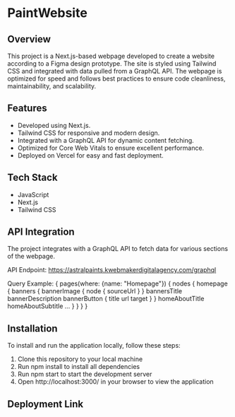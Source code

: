 # PaintWebsite

## Overview
This project is a Next.js-based webpage developed to create a website according to a Figma design prototype. The site is styled using Tailwind CSS and integrated with data pulled from a GraphQL API. The webpage is optimized for speed and follows best practices to ensure code cleanliness, maintainability, and scalability.

## Features
- Developed using Next.js.
- Tailwind CSS for responsive and modern design.
- Integrated with a GraphQL API for dynamic content fetching.
- Optimized for Core Web Vitals to ensure excellent performance.
- Deployed on Vercel for easy and fast deployment.

## Tech Stack
- JavaScript
- Next.js
- Tailwind CSS

## API Integration
The project integrates with a GraphQL API to fetch data for various sections of the webpage.

API Endpoint: https://astralpaints.kwebmakerdigitalagency.com/graphql

Query Example:
{
  pages(where: {name: "Homepage"}) {
    nodes {
      homepage {
        banners {
          bannerImage {
            node {
              sourceUrl
            }
          }
          bannersTitle
          bannerDescription
          bannerButton {
            title
            url
            target
          }
        }
        homeAboutTitle
        homeAboutSubtitle
        ...
      }
    }
  }
}

## Installation
To install and run the application locally, follow these steps:

1. Clone this repository to your local machine
2. Run npm install to install all dependencies
3. Run npm start to start the development server
4. Open http://localhost:3000/ in your browser to view the application

## Deployment Link
